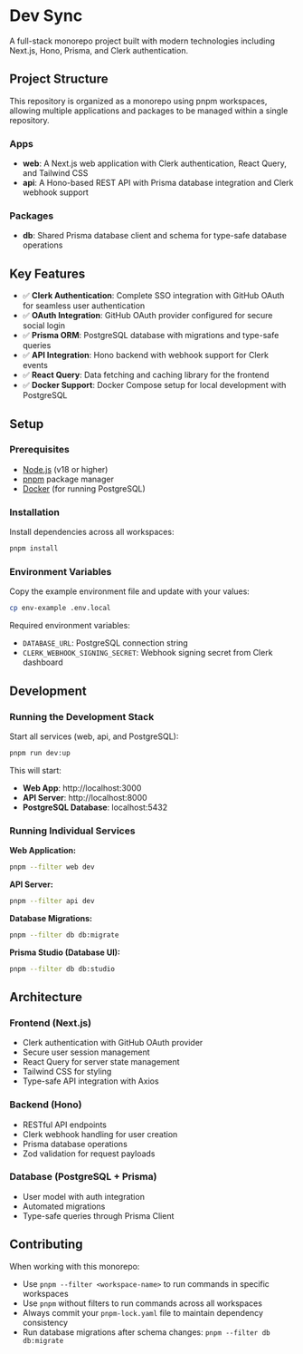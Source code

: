 # Dev Sync

A full-stack monorepo project built with modern technologies including Next.js, Hono, Prisma, and Clerk authentication.

## Project Structure

This repository is organized as a monorepo using pnpm workspaces, allowing multiple applications and packages to be managed within a single repository.

### Apps

-   **web**: A Next.js web application with Clerk authentication, React Query, and Tailwind CSS
-   **api**: A Hono-based REST API with Prisma database integration and Clerk webhook support

### Packages

-   **db**: Shared Prisma database client and schema for type-safe database operations

## Key Features

-   ✅ **Clerk Authentication**: Complete SSO integration with GitHub OAuth for seamless user authentication
-   ✅ **OAuth Integration**: GitHub OAuth provider configured for secure social login
-   ✅ **Prisma ORM**: PostgreSQL database with migrations and type-safe queries
-   ✅ **API Integration**: Hono backend with webhook support for Clerk events
-   ✅ **React Query**: Data fetching and caching library for the frontend
-   ✅ **Docker Support**: Docker Compose setup for local development with PostgreSQL

## Setup

### Prerequisites

-   [Node.js](https://nodejs.org/) (v18 or higher)
-   [pnpm](https://pnpm.io/) package manager
-   [Docker](https://www.docker.com/) (for running PostgreSQL)

### Installation

Install dependencies across all workspaces:

```bash
pnpm install
```

### Environment Variables

Copy the example environment file and update with your values:

```bash
cp env-example .env.local
```

Required environment variables:

-   `DATABASE_URL`: PostgreSQL connection string
-   `CLERK_WEBHOOK_SIGNING_SECRET`: Webhook signing secret from Clerk dashboard

## Development

### Running the Development Stack

Start all services (web, api, and PostgreSQL):

```bash
pnpm run dev:up
```

This will start:

-   **Web App**: http://localhost:3000
-   **API Server**: http://localhost:8000
-   **PostgreSQL Database**: localhost:5432

### Running Individual Services

**Web Application:**

```bash
pnpm --filter web dev
```

**API Server:**

```bash
pnpm --filter api dev
```

**Database Migrations:**

```bash
pnpm --filter db db:migrate
```

**Prisma Studio (Database UI):**

```bash
pnpm --filter db db:studio
```

## Architecture

### Frontend (Next.js)

-   Clerk authentication with GitHub OAuth provider
-   Secure user session management
-   React Query for server state management
-   Tailwind CSS for styling
-   Type-safe API integration with Axios

### Backend (Hono)

-   RESTful API endpoints
-   Clerk webhook handling for user creation
-   Prisma database operations
-   Zod validation for request payloads

### Database (PostgreSQL + Prisma)

-   User model with auth integration
-   Automated migrations
-   Type-safe queries through Prisma Client

## Contributing

When working with this monorepo:

-   Use `pnpm --filter <workspace-name>` to run commands in specific workspaces
-   Use `pnpm` without filters to run commands across all workspaces
-   Always commit your `pnpm-lock.yaml` file to maintain dependency consistency
-   Run database migrations after schema changes: `pnpm --filter db db:migrate`
